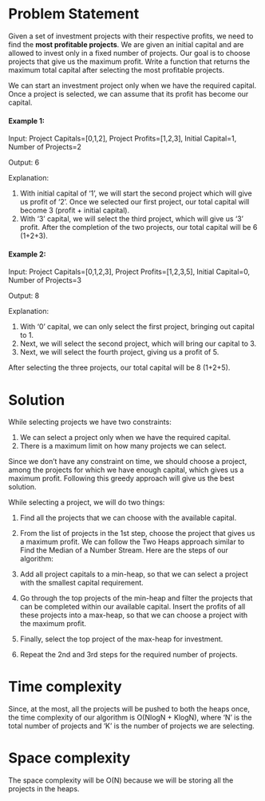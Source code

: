 # Problem Statement
Given a set of investment projects with their respective profits, we need to find the **most profitable projects**. We are given an initial capital and are allowed to invest only in a fixed number of projects. Our goal is to choose projects that give us the maximum profit. Write a function that returns the maximum total capital after selecting the most profitable projects.

We can start an investment project only when we have the required capital. Once a project is selected, we can assume that its profit has become our capital.

#### Example 1:

Input: Project Capitals=[0,1,2], Project Profits=[1,2,3], Initial Capital=1, Number of Projects=2

Output: 6

Explanation:
1. With initial capital of ‘1’, we will start the second project which will give us profit of ‘2’. Once we selected our first project, our total capital will become 3 (profit + initial capital).
2. With ‘3’ capital, we will select the third project, which will give us ‘3’ profit.
After the completion of the two projects, our total capital will be 6 (1+2+3).

#### Example 2:

Input: Project Capitals=[0,1,2,3], Project Profits=[1,2,3,5], Initial Capital=0, Number of Projects=3

Output: 8

Explanation:
1. With ‘0’ capital, we can only select the first project, bringing out capital to 1.
2. Next, we will select the second project, which will bring our capital to 3.
3. Next, we will select the fourth project, giving us a profit of 5.

After selecting the three projects, our total capital will be 8 (1+2+5).

# Solution
While selecting projects we have two constraints:

1. We can select a project only when we have the required capital.
2. There is a maximum limit on how many projects we can select.

Since we don’t have any constraint on time, we should choose a project, among the projects for which we have enough capital, which gives us a maximum profit. Following this greedy approach will give us the best solution.

While selecting a project, we will do two things:

1. Find all the projects that we can choose with the available capital.
2. From the list of projects in the 1st step, choose the project that gives us a maximum profit.
We can follow the Two Heaps approach similar to Find the Median of a Number Stream. Here are the steps of our algorithm:

1. Add all project capitals to a min-heap, so that we can select a project with the smallest capital requirement.
2. Go through the top projects of the min-heap and filter the projects that can be completed within our available capital. Insert the profits of all these projects into a max-heap, so that we can choose a project with the maximum profit.
3. Finally, select the top project of the max-heap for investment.
4. Repeat the 2nd and 3rd steps for the required number of projects.

# Time complexity
Since, at the most, all the projects will be pushed to both the heaps once, the time complexity of our algorithm is O(NlogN + KlogN), where ‘N’ is the total number of projects and ‘K’ is the number of projects we are selecting.

# Space complexity
The space complexity will be O(N) because we will be storing all the projects in the heaps.